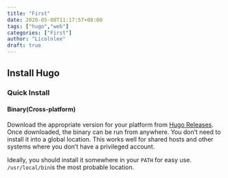 ```yaml
---
title: "First"
date: 2020-05-08T11:17:57+08:00
tags: ["hugo","web"]
categories: ["First"]
author: "Licolnlee"
draft: true
---
```


## Install Hugo
### Quick Install
#### Binary(Cross-platform)
Download the appropriate version for your platform from [Hugo Releases](https://github.com/gohugoio/hugo/releases). Once downloaded, the binary can be run from anywhere. You don’t need to install it into a global location. This works well for shared hosts and other systems where you don’t have a privileged account.

Ideally, you should install it somewhere in your `PATH` for easy use. `/usr/local/bin`is the most probable location.
